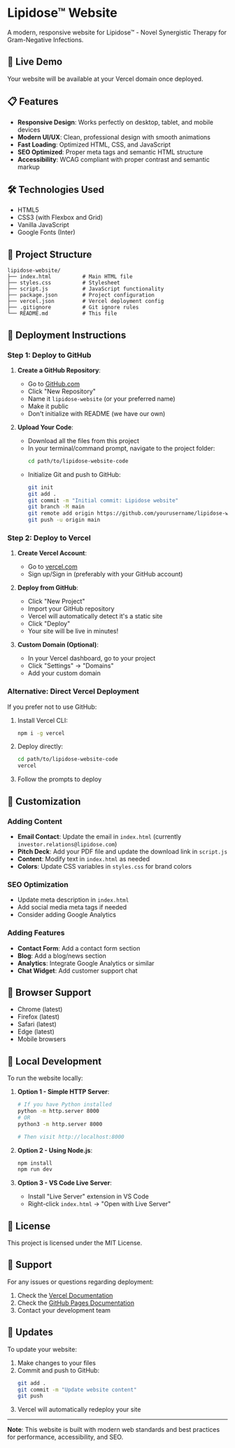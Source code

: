 # Lipidose™ Website

A modern, responsive website for Lipidose™ - Novel Synergistic Therapy for Gram-Negative Infections.

## 🚀 Live Demo

Your website will be available at your Vercel domain once deployed.

## 📋 Features

- **Responsive Design**: Works perfectly on desktop, tablet, and mobile devices
- **Modern UI/UX**: Clean, professional design with smooth animations
- **Fast Loading**: Optimized HTML, CSS, and JavaScript
- **SEO Optimized**: Proper meta tags and semantic HTML structure
- **Accessibility**: WCAG compliant with proper contrast and semantic markup

## 🛠️ Technologies Used

- HTML5
- CSS3 (with Flexbox and Grid)
- Vanilla JavaScript
- Google Fonts (Inter)

## 📁 Project Structure

```
lipidose-website/
├── index.html          # Main HTML file
├── styles.css          # Stylesheet
├── script.js           # JavaScript functionality
├── package.json        # Project configuration
├── vercel.json         # Vercel deployment config
├── .gitignore          # Git ignore rules
└── README.md           # This file
```

## 🚀 Deployment Instructions

### Step 1: Deploy to GitHub

1. **Create a GitHub Repository**:
   - Go to [GitHub.com](https://github.com)
   - Click "New Repository"
   - Name it `lipidose-website` (or your preferred name)
   - Make it public
   - Don't initialize with README (we have our own)

2. **Upload Your Code**:
   - Download all the files from this project
   - In your terminal/command prompt, navigate to the project folder:
     ```bash
     cd path/to/lipidose-website-code
     ```
   - Initialize Git and push to GitHub:
     ```bash
     git init
     git add .
     git commit -m "Initial commit: Lipidose website"
     git branch -M main
     git remote add origin https://github.com/yourusername/lipidose-website.git
     git push -u origin main
     ```

### Step 2: Deploy to Vercel

1. **Create Vercel Account**:
   - Go to [vercel.com](https://vercel.com)
   - Sign up/Sign in (preferably with your GitHub account)

2. **Deploy from GitHub**:
   - Click "New Project"
   - Import your GitHub repository
   - Vercel will automatically detect it's a static site
   - Click "Deploy"
   - Your site will be live in minutes!

3. **Custom Domain (Optional)**:
   - In your Vercel dashboard, go to your project
   - Click "Settings" → "Domains"
   - Add your custom domain

### Alternative: Direct Vercel Deployment

If you prefer not to use GitHub:

1. Install Vercel CLI:
   ```bash
   npm i -g vercel
   ```

2. Deploy directly:
   ```bash
   cd path/to/lipidose-website-code
   vercel
   ```

3. Follow the prompts to deploy

## 🎯 Customization

### Adding Content

- **Email Contact**: Update the email in `index.html` (currently `investor.relations@lipidose.com`)
- **Pitch Deck**: Add your PDF file and update the download link in `script.js`
- **Content**: Modify text in `index.html` as needed
- **Colors**: Update CSS variables in `styles.css` for brand colors

### SEO Optimization

- Update meta description in `index.html`
- Add social media meta tags if needed
- Consider adding Google Analytics

### Adding Features

- **Contact Form**: Add a contact form section
- **Blog**: Add a blog/news section
- **Analytics**: Integrate Google Analytics or similar
- **Chat Widget**: Add customer support chat

## 📱 Browser Support

- Chrome (latest)
- Firefox (latest)
- Safari (latest)
- Edge (latest)
- Mobile browsers

## 🔧 Local Development

To run the website locally:

1. **Option 1 - Simple HTTP Server**:
   ```bash
   # If you have Python installed
   python -m http.server 8000
   # OR
   python3 -m http.server 8000
   
   # Then visit http://localhost:8000
   ```

2. **Option 2 - Using Node.js**:
   ```bash
   npm install
   npm run dev
   ```

3. **Option 3 - VS Code Live Server**:
   - Install "Live Server" extension in VS Code
   - Right-click `index.html` → "Open with Live Server"

## 📝 License

This project is licensed under the MIT License.

## 🤝 Support

For any issues or questions regarding deployment:

1. Check the [Vercel Documentation](https://vercel.com/docs)
2. Check the [GitHub Pages Documentation](https://docs.github.com/en/pages)
3. Contact your development team

## 🔄 Updates

To update your website:

1. Make changes to your files
2. Commit and push to GitHub:
   ```bash
   git add .
   git commit -m "Update website content"
   git push
   ```
3. Vercel will automatically redeploy your site

---

**Note**: This website is built with modern web standards and best practices for performance, accessibility, and SEO.